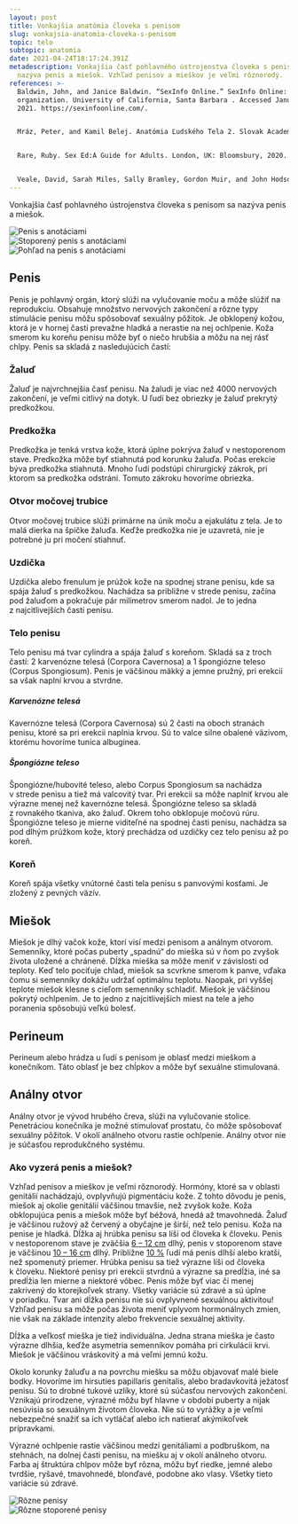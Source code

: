 ```yaml
---
layout: post
title: Vonkajšia anatómia človeka s penisom
slug: vonkajsia-anatomia-cloveka-s-penisom
topic: telo
subtopic: anatomia
date: 2021-04-24T18:17:24.391Z
metadescription: Vonkajšia časť pohlavného ústrojenstva človeka s penisom sa
  nazýva penis a miešok. Vzhľad penisov a mieškov je veľmi rôznorodý.
references: >-
  Baldwin, John, and Janice Baldwin. “SexInfo Online.” SexInfo Online: nonprofit
  organization. University of California, Santa Barbara . Accessed January 1,
  2021. https://sexinfoonline.com/. 


  Mráz, Peter, and Kamil Belej. Anatómia Ľudského Tela 2. Slovak Academic Press, 2016. 


  Rare, Ruby. Sex Ed:A Guide for Adults. London, UK: Bloomsbury, 2020. 


  Veale, David, Sarah Miles, Sally Bramley, Gordon Muir, and John Hodsoll. “Am I Normal? A Systematic Review and Construction of Nomograms for Flaccid and Erect Penis Length and Circumference in up to 15 521 Men.” BJU International. John Wiley &amp; Sons, Ltd, March 2, 2015. https://bjui-journals.onlinelibrary.wiley.com/doi/abs/10.1111/bju.13010.
---
```

Vonkajšia časť pohlavného ústrojenstva človeka s penisom sa nazýva penis a miešok. 

<div class="flex flex-wrap justify-around">
<img src="/images/uploads/penis-1.jpg" alt="Penis s anotáciami">
</div>

<div class="flex flex-wrap justify-around">
<img src="/images/uploads/penis-2.jpg" alt="Stoporený penis s anotáciami">
</div>

<div class="flex flex-wrap justify-around">
<img src="/images/uploads/penis-zdola.jpg" alt="Pohľad na penis s anotáciami">
</div>

## Penis

Penis je pohlavný orgán, ktorý slúži na vylučovanie moču a môže slúžiť na reprodukciu. Obsahuje množstvo nervových zakončení a rôzne typy stimulácie penisu môžu spôsobovať sexuálny pôžitok. Je obklopený kožou, ktorá je v hornej časti prevažne hladká a nerastie na nej ochlpenie. Koža smerom ku koreňu penisu môže byť o niečo hrubšia a môžu na nej rásť chlpy. Penis sa skladá z nasledujúcich častí:

### Žaluď

Žaluď je najvrchnejšia časť penisu. Na žaludi je viac než 4000 nervových zakončení, je veľmi citlivý na dotyk. U ľudí bez obriezky je žaluď prekrytý predkožkou.  

### Predkožka

Predkožka je tenká vrstva kože, ktorá úplne pokrýva žaluď v nestoporenom stave. Predkožka môže byť stiahnutá pod korunku žaluďa. Počas erekcie býva predkožka stiahnutá. Mnoho ľudí podstúpi chirurgický zákrok, pri ktorom sa predkožka odstráni. Tomuto zákroku hovoríme obriezka.

### Otvor močovej trubice

Otvor močovej trubice slúži primárne na únik moču a ejakulátu z tela. Je to malá dierka na špičke žaluďa. Keďže predkožka nie je uzavretá, nie je potrebné ju pri močení stiahnuť.

### Uzdička

Uzdička alebo frenulum je prúžok kože na spodnej strane penisu, kde sa spája žaluď s predkožkou. Nachádza sa približne v strede penisu, začína pod žaluďom a pokračuje pár milimetrov smerom nadol. Je to jedna z najcitlivejších častí penisu. 

### Telo penisu

Telo penisu má tvar cylindra a spája žaluď s koreňom. Skladá sa z troch častí: 2 karvenózne telesá (Corpora Cavernosa) a 1 špongiózne teleso (Corpus Spongiosum). Penis je väčšinou mäkký a jemne pružný, pri erekcii sa však naplní krvou a stvrdne. 

##### Karvenózne telesá

Kavernózne telesá (Corpora Cavernosa) sú 2 časti na oboch stranách penisu, ktoré sa pri erekcii naplnia krvou. Sú to valce silne obalené väzivom, ktorému hovoríme tunica albuginea. 

##### Špongiózne teleso

Špongiózne/hubovité teleso, alebo Corpus Spongiosum sa nachádza v strede penisu a tiež má valcovitý tvar. Pri erekcii sa môže naplniť krvou ale výrazne menej než kavernózne telesá. Špongiózne teleso sa skladá z rovnakého tkaniva, ako žaluď. Okrem toho obklopuje močovú rúru. Špongiózne teleso je mierne viditeľné na spodnej časti penisu, nachádza sa pod dlhým prúžkom kože, ktorý prechádza od uzdičky cez telo penisu až po koreň. 

### Koreň

Koreň spája všetky vnútorné časti tela penisu s panvovými kosťami. Je zložený z pevných väzív. 

## Miešok 

Miešok je dlhý vačok kože, ktorí visí medzi penisom a análnym otvorom. Semenníky, ktoré počas puberty „spadnú“ do mieška sú v ňom po zvyšok života uložené a chránené. Dĺžka mieška sa môže meniť v závislosti od teploty. Keď telo pociťuje chlad, miešok sa scvrkne smerom k panve, vďaka čomu si semenníky dokážu udržať optimálnu teplotu. Naopak, pri vyššej teplote miešok klesne s cieľom semenníky schladiť. Miešok je väčšinou pokrytý ochlpením. Je to jedno z najcitlivejších miest na tele a jeho poranenia spôsobujú veľkú bolesť. 

## Perineum

Perineum alebo hrádza u ľudí s penisom je oblasť medzi mieškom a konečníkom. Táto oblasť je bez chĺpkov a môže byť sexuálne stimulovaná. 

## Análny otvor

Análny otvor je vývod hrubého čreva, slúži na vylučovanie stolice. Penetráciou konečníka je možné stimulovať prostatu, čo môže spôsobovať sexuálny pôžitok. V okolí análneho otvoru rastie ochlpenie. Análny otvor nie je súčasťou reprodukčného systému.  

### Ako vyzerá penis a miešok?

Vzhľad penisov a mieškov je veľmi rôznorodý. Hormóny, ktoré sa v oblasti genitálií nachádzajú, ovplyvňujú pigmentáciu kože. Z tohto dôvodu je penis, miešok aj okolie genitálií väčšinou tmavšie, než zvyšok kože. Koža obklopujúca penis a miešok môže byť béžová, hnedá až tmavohnedá. Žaluď je väčšinou ružový až červený a obyčajne je širší, než telo penisu. Koža na penise je hladká. Dĺžka aj hrúbka penisu sa líši od človeka k človeku. Penis v nestoporenom stave je zväčšia [](https://bjui-journals.onlinelibrary.wiley.com/doi/abs/10.1111/bju.13010)[6 – 12 cm](https://bjui-journals.onlinelibrary.wiley.com/doi/abs/10.1111/bju.13010) dlhý, penis v stoporenom stave je väčšinou [](https://bjui-journals.onlinelibrary.wiley.com/doi/abs/10.1111/bju.13010)[10 – 16 cm](https://bjui-journals.onlinelibrary.wiley.com/doi/abs/10.1111/bju.13010) dlhý. Približne [10 %](https://bjui-journals.onlinelibrary.wiley.com/doi/abs/10.1111/bju.13010) ľudí má penis dlhší alebo kratší, než spomenutý priemer. Hrúbka penisu sa tiež výrazne líši od človeka k človeku. Niektoré penisy pri erekcii stvrdnú a výrazne sa predĺžia, iné sa predĺžia len mierne a niektoré vôbec. Penis môže byť viac či menej zakrivený do ktorejkoľvek strany. Všetky variácie sú zdravé a sú úplne v poriadku. Tvar ani dĺžka penisu nie sú ovplyvnené sexuálnou aktivitou! Vzhľad penisu sa môže počas života meniť vplyvom hormonálnych zmien, nie však na základe intenzity alebo frekvencie sexuálnej aktivity. 

Dĺžka a veľkosť mieška je tiež individuálna. Jedna strana mieška je často výrazne dlhšia, keďže asymetria semenníkov pomáha pri cirkulácii krvi. Miešok je väčšinou vráskovitý a má veľmi jemnú kožu. 

Okolo korunky žaluďu a na povrchu miešku sa môžu objavovať malé biele bodky. Hovoríme im hirsuties papillaris genitalis, alebo bradavkovitá ježatosť penisu. Sú to drobné tukové uzlíky, ktoré sú súčasťou nervových zakončení. Vznikajú prirodzene, výrazné môžu byť hlavne v období puberty a nijak nesúvisia so sexuálnym životom človeka. Nie sú to vyrážky a je veľmi nebezpečné snažiť sa ich vytláčať alebo ich natierať akýmikoľvek prípravkami. 

Výrazné ochlpenie rastie väčšinou medzi genitáliami a podbruškom, na stehnách, na dolnej časti penisu, na miešku aj v okolí análneho otvoru. Farba aj štruktúra chlpov môže byť rôzna, môžu byť riedke, jemné alebo tvrdšie, ryšavé, tmavohnedé, blonďavé, podobne ako vlasy. Všetky tieto variácie sú zdravé.

<div class="flex flex-wrap justify-around">
<img src="/images/uploads/penis-diversity.jpg" alt="Rôzne penisy">
</div>

<div class="flex flex-wrap justify-around">
<img src="/images/uploads/penis-diversity-2.jpg" alt="Rôzne stoporené penisy">
</div>